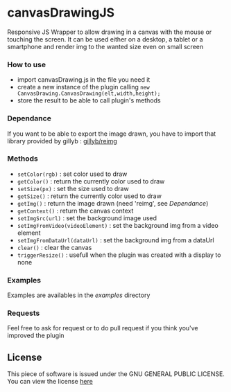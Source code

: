 # canvasDrawingJS
Responsive JS Wrapper to allow drawing in a canvas with the mouse or touching the screen. It can be used either on a desktop, a tablet or a smartphone and render img to the wanted size even on small screen

### How to use

- import canvasDrawing.js in the file you need it
- create a new instance of the plugin calling ```new CanvasDrawing.CanvasDrawing(elt,width,height);```
- store the result to be able to call plugin's methods

### Dependance

If you want to be able to export the image drawn, you have to import that library provided by gillyb : [gillyb/reimg](https://github.com/gillyb/reimg)

### Methods

- ```setColor(rgb)``` : set color used to draw
- ```getColor()``` : return the currently color used to draw
- ```setSize(px)``` : set the size used to draw
- ```getSize()``` : return the currently color used to draw
- ```getImg()``` : return the image drawn (need 'reimg', see *Dependance*)
- ```getContext()``` : return the canvas context
- ```setImgSrc(url)``` : set the background image used
- ```setImgFromVideo(videoElement)``` : set the background img from a video element
- ```setImgFromDataUrl(dataUrl)``` : set the background img from a dataUrl
- ```clear()``` : clear the canvas
- ```triggerResize()``` : usefull when the plugin was created with a display to none

### Examples

Examples are availables in the *examples* directory

### Requests

Feel free to ask for request or to do pull request if you think you've improved the plugin

## License  
This piece of software is issued under the GNU GENERAL PUBLIC LICENSE. You can view the license [here](https://github.com/A2SI-RFID/canvasDrawingJS/blob/master/LICENSE)
